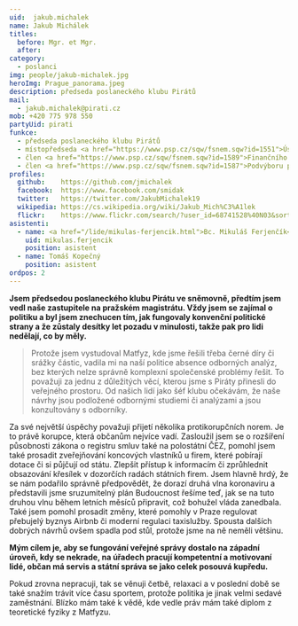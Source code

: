 ```yaml
---
uid:  jakub.michalek
name: Jakub Michálek 
titles:
  before: Mgr. et Mgr. 
  after:
category:                      
  - poslanci
img: people/jakub-michalek.jpg
heroImg: Prague_panorama.jpeg
description: předseda poslaneckého klubu Pirátů
mail:
  - jakub.michalek@pirati.cz
mob: +420 775 978 550
partyUid: pirati
funkce:
  - předseda poslaneckého klubu Pirátů
  - místopředseda <a href="https://www.psp.cz/sqw/fsnem.sqw?id=1551">Ústavně-právního výboru PSP ČR</a>
  - člen <a href="https://www.psp.cz/sqw/fsnem.sqw?id=1589">Finančního podvýbor</a>
  - člen <a href="https://www.psp.cz/sqw/fsnem.sqw?id=1587">Podvýboru pro justici</a>
profiles:
  github:    https://github.com/jmichalek
  facebook:  https://www.facebook.com/smidak
  twitter:   https://twitter.com/JakubMichalek19
  wikipedia: https://cs.wikipedia.org/wiki/Jakub_Mich%C3%A1lek
  flickr:    https://www.flickr.com/search/?user_id=68741528%40N03&sort=date-taken-desc&text=jakub%20mich%C3%A1lek&view_all=1
asistenti:
  - name: <a href="/lide/mikulas-ferjencik.html">Bc. Mikuláš Ferjenčík</a></p>
    uid: mikulas.ferjencik
    position: asistent
  - name: Tomáš Kopečný
    position: asistent
ordpos: 2
---
```


**Jsem předsedou poslaneckého klubu Pirátu ve sněmovně, předtím jsem vedl naše zastupitele na pražském magistrátu. Vždy jsem se zajímal o politiku a byl jsem znechucen tím, jak fungovaly konvenční politické strany a že zůstaly desítky let pozadu v minulosti, takže pak pro lidi nedělají, co by měly.**

>Protože jsem vystudoval Matfyz, kde jsme řešili třeba černé díry či srážky částic, vadila mi na naší politice absence odborných analýz, bez kterých nelze správně komplexní společenské problémy řešit. To považuji za jednu z důležitých věcí, kterou jsme s Piráty přinesli do veřejného prostoru. Od našich lidí jako šéf klubu očekávám, že naše návrhy jsou podložené odbornými studiemi či analýzami a jsou konzultovány s odborníky.

Za své největší úspěchy považuji přijetí několika protikorupčních norem. Je to právě korupce, která občanům nejvíce vadí. Zasloužil jsem se o rozšíření působnosti zákona o registru smluv také na polostátní ČEZ, pomohl jsem také prosadit zveřejňování koncových vlastníků u firem, které pobírají dotace či si půjčují od státu. Zlepšit přístup k informacím či zprůhlednit obsazování křesílek v dozorčích radách státních firem. Jsem hlavně hrdý, že se nám podařilo správně předpovědět, že dorazí druhá vlna koronaviru a představili jsme sruzumitelný plán Budoucnost řešíme teď, jak se na tuto druhou vlnu během letních měsíců připravit, což bohužel vláda zanedbala. Také jsem pomohl prosadit změny, které pomohly v Praze regulovat přebujelý byznys Airbnb či moderní regulaci taxislužby. Spousta dalších dobrých návrhů ovšem spadla pod stůl, protože jsme na ně neměli většinu.

**Mým cílem je, aby se fungování veřejné správy dostalo na západní úroveň, kdy se nekrade, na úřadech pracují kompetentní a motivovaní lidé, občan má servis a státní správa se jako celek posouvá kupředu.**

Pokud zrovna nepracuji, tak se věnuji četbě, relaxaci a v poslední době se také snažím trávit více času sportem, protože politika je jinak velmi sedavé zaměstnání. Blízko mám také k vědě, kde vedle práv mám také diplom z teoretické fyziky z Matfyzu.
